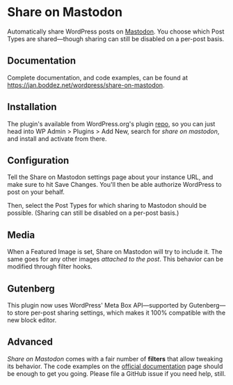 # Share on Mastodon
Automatically share WordPress posts on [Mastodon](https://joinmastodon.org/). You choose which Post Types are shared—though sharing can still be disabled on a per-post basis.

## Documentation
Complete documentation, and code examples, can be found at https://jan.boddez.net/wordpress/share-on-mastodon.

## Installation
The plugin's available from WordPress.org's plugin [repo](https://wordpress.org/plugins/share-on-mastodon/), so you can just head into WP Admin > Plugins > Add New, search for _share on mastodon_, and install and activate from there.

## Configuration
Tell the Share on Mastodon settings page about your instance URL, and make sure to hit Save Changes. You'll then be able authorize WordPress to post on your behalf.

Then, select the Post Types for which sharing to Mastodon should be possible. (Sharing can still be disabled on a per-post basis.)

## Media
When a Featured Image is set, Share on Mastodon will try to include it. The same goes for any other images _attached to the post_. This behavior can be modified through filter hooks.

## Gutenberg
This plugin now uses WordPress' Meta Box API—supported by Gutenberg—to store per-post sharing settings, which makes it 100% compatible with the new block editor.

## Advanced
_Share on Mastodon_ comes with a fair number of **filters** that allow tweaking its behavior. The code examples on the [official documentation](https://jan.boddez.net/wordpress/share-on-mastodon) page should be enough to get you going. Please file a GitHub issue if you need help, still.
